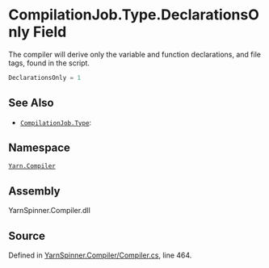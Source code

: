 # CompilationJob.Type.DeclarationsOnly Field
The compiler will derive only the variable and
function declarations, and file tags, found in the
script.

```csharp
DeclarationsOnly = 1
```



## See Also
* [`CompilationJob.Type`](/api/csharp/yarn.compiler/compilationjob.type.md): 
## Namespace
[`Yarn.Compiler`](/api/csharp/yarn.compiler/README.md)

## Assembly
YarnSpinner.Compiler.dll

## Source
Defined in [YarnSpinner.Compiler/Compiler.cs](https://github.com/YarnSpinnerTool/YarnSpinner//blob/develop/YarnSpinner.Compiler/Compiler.cs#L464), line 464.
